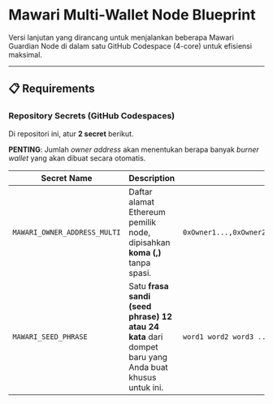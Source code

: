 # Mawari Multi-Wallet Node Blueprint

Versi lanjutan yang dirancang untuk menjalankan beberapa Mawari Guardian Node di dalam satu GitHub Codespace (4-core) untuk efisiensi maksimal.

---

## 📋 Requirements

### Repository Secrets (GitHub Codespaces)
Di repositori ini, atur **2 secret** berikut.

**PENTING**: Jumlah *owner address* akan menentukan berapa banyak *burner wallet* yang akan dibuat secara otomatis.

| Secret Name | Description | Example (untuk 6 wallet) |
|---|---|---|
| `MAWARI_OWNER_ADDRESS_MULTI` | Daftar alamat Ethereum pemilik node, dipisahkan **koma (,)** tanpa spasi. | `0xOwner1...,0xOwner2...,0xOwner3...,0xOwner4...,0xOwner5...,0xOwner6...` |
| `MAWARI_SEED_PHRASE` | Satu **frasa sandi (seed phrase) 12 atau 24 kata** dari dompet baru yang Anda buat khusus untuk ini. | `word1 word2 word3 ... word12` |
